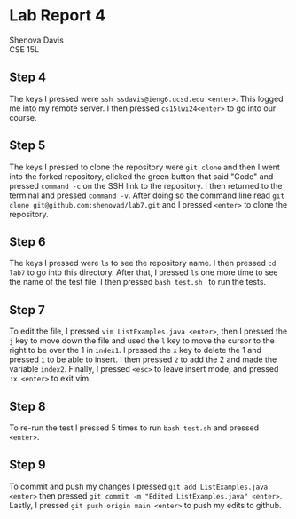 # Lab Report 4

Shenova Davis  
CSE 15L

## Step 4


The keys I pressed were `ssh ssdavis@ieng6.ucsd.edu <enter>`. This logged me into my remote server. I then pressed `cs15lwi24<enter>` to go into our course. 

## Step 5

The keys I pressed to clone the repository were `git clone` and then I went into the forked repository, clicked the green button that said "Code" and pressed `command -c` on the SSH link to the repository. I then returned to the terminal and pressed `command -v`. After doing so the command line read `git clone git@github.com:shenovad/lab7.git` and I pressed `<enter>` to clone the repository. 

## Step 6

The keys I pressed were `ls` to see the repository name. I then pressed `cd lab7` to go into this directory. After that, I pressed `ls` one more time to see the name of the test file. I then pressed `bash test.sh ` to run the tests.  

## Step 7

To edit the file, I pressed `vim ListExamples.java <enter>`, then I pressed the `j` key to move down the file and used the `l` key to move the cursor to the right to be over the 1 in `index1`. I pressed the `x` key to delete the 1 and pressed `i` to be able to insert. I then pressed `2` to add the 2 and made the variable `index2`. Finally, I pressed `<esc>` to leave insert mode, and pressed `:x <enter>` to exit vim. 

## Step 8 

To re-run the test I pressed <up> 5 times to run `bash test.sh` and pressed `<enter>`.

## Step 9 

To commit and push my changes I pressed `git add ListExamples.java <enter>` then pressed `git commit -m "Edited ListExamples.java" <enter>`. Lastly, I pressed `git push origin main <enter>` to push my edits to github. 
